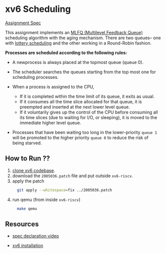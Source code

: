 # xv6 Scheduling
[Assignment Spec]()


This assignment implements an [MLFQ (Multilevel Feedback Queue)](https://pages.cs.wisc.edu/~remzi/OSTEP/cpu-sched-mlfq.pdf) scheduling algorithm with the aging mechanism.
There are two queues– one with [lottery scheduling](https://en.wikipedia.org/wiki/Lottery_scheduling) and the other working in a Round-Robin fashion.

**Processes are scheduled according to the following rules:**
- A newprocess is always placed at the topmost queue (queue 0).
- The scheduler searches the queues starting from the top most one for scheduling processes.
 
- When a process is assigned to the CPU,
    - If it is completed within the time limit of its queue, it exits as usual.
    - If it consumes all the time slice allocated for that queue, it is preempted and inserted at the next lower level  queue.
    - If it voluntarily gives up the control of the CPU before consuming all its time slices (due to waiting for I/O, or sleeping), it is moved to the immediate higher level queue.
- Processes that have been waiting too long in the lower-priority `queue 1` will be promoted to the
 higher priority `queue 0` to reduce the risk of being starved.

## How to Run ??

1. [clone xv6 codebase](https://github.com/TawhidMM/OS-CSE-314/blob/main/Offline-2%20system-call/resources/xv6_installation.md).
2. download the `2005036.patch` file and put outside `xv6-riscv`.
3. apply the patch
    ```bash
      git apply --whitespace=fix ../2005036.patch
    ```
4. run qemu (from inside `xv6-riscv`)
    ```bash
      make qemu
    ```

## Resources

- [spec declaration video](https://www.youtube.com/watch?v=gVopuaywmIU)

- [xv6 installation](https://github.com/TawhidMM/OS-CSE-314/blob/main/Offline-2%20system-call/resources/xv6_installation.md)